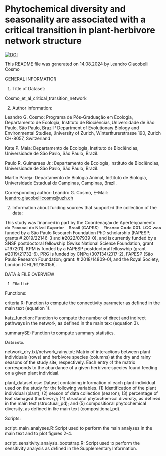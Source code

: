 # Phytochemical diversity and seasonality are associated with a critical transition in plant-herbivore network structure

[![DOI](https://zenodo.org/badge/842535060.svg)](https://doi.org/10.5281/zenodo.17236448)

This README file was generated on 14.08.2024 by Leandro Giacobelli Cosmo

GENERAL INFORMATION

1. Title of Dataset: 

Cosmo_et_al_critical_transition_network

2. Author information:

Leandro G. Cosmo: Programa de Pós-Graduação em Ecologia, Departamento de Ecologia, Instituto de Biociências, Universidade de São Paulo, São Paulo, Brazil / Department of Evolutionary Biology and Environmental Studies, University of Zurich, Winterthurerstrasse 190, Zurich CH-8057, Switzerland

Kate P. Maia: Departamento de Ecologia, Instituto de Biociências, Universidade de São Paulo, São Paulo, Brazil.

Paulo R. Guimaraes Jr.: Departamento de Ecologia, Instituto de Biociências, Universidade de São Paulo, São Paulo, Brazil.

Martin Pareja: Departamento de Biologia Animal, Instituto de Biologia, Universidade Estadual de Campinas, Campinas, Brazil.

Corresponding author: Leandro G. Cosmo, E-Mail: leandro.giacobellicosmo@uzh.ch

2. Information about funding sources that supported the collection of the data:

This study was financed in part by the Coordenação de Aperfeiçoamento de Pessoal de Nível Superior – Brasil (CAPES) – Finance Code 001. LGC was funded by a São Paulo Research Foundation PhD scholarship (FAPESP; grants # 2019/22146-3 and #2022/07939-0), and is currently funded by a SNSF postdoctoral fellowship (Swiss National Science Foundation, grant #197201). KPM is funded by a FAPESP postdoctoral felloswhip (grant #2019/21732-6). PRG is funded by CNPq (307134/2017-2), FAPESP (São Paulo Research Foundation; grant: # 2018/14809-0), and the Royal Society, London (CHL/R1/180156).

DATA & FILE OVERVIEW

1. File List: 

Functions:

criteria.R: Function to compute the connectivity parameter as defined in the main text (equation 1).

katz_function: Function to compute the number of direct and indirect pathways in the network, as defined in the main text (equation 3).

summarySE: Function to compute summary statistics.

Datasets:

network_dry.txt/network_rainy.txt: Matrix of interactions between plant individuals (rows) and herbivore species (columns) at the dry and rainy seasons of the study site, respectively. Each entry of the matrix corresponds to the abundance of a given herbivore species found feeding on a given plant individual.

plant_dataset.csv: Dataset containing information of each plant individual used on the study for the following variables. (1) Identification of the plant individual (plant); (2) season of data collection (season); (3) percentage of leaf damaged (herbivory); (4) structural phytochemical diversity, as defined in the main text (structural_pd); and (5) compositional phytochemical diversity, as defined in the main text (compositional_pd).

Scripts:

script_main_analyses.R: Script used to perform the main analyses in the main text and to plot figures 2-4.

script_sensitivity_analysis_bootstrap.R: Script used to perform the sensitivity analysis as defined in the Supplementary Information.
